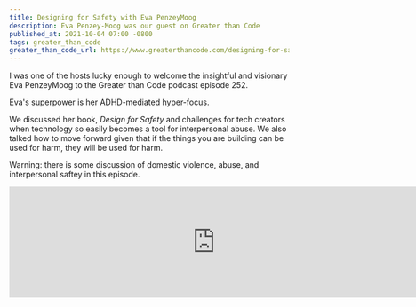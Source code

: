 ```yaml
---
title: Designing for Safety with Eva PenzeyMoog
description: Eva Penzey-Moog was our guest on Greater than Code
published_at: 2021-10-04 07:00 -0800
tags: greater_than_code
greater_than_code_url: https://www.greaterthancode.com/designing-for-safety
---
```


I was one of the hosts lucky enough to welcome the insightful and visionary
Eva PenzeyMoog to the Greater than Code podcast episode 252.

Eva's superpower is her ADHD-mediated hyper-focus.

We discussed her book, *Design for Safety* and challenges for tech creators when
technology so easily becomes a tool for interpersonal abuse. We also talked
how to move forward given that if the things you are building can be used for
harm, they will be used for harm.

Warning: there is some discussion of domestic violence, abuse, and interpersonal
saftey in this episode.

<iframe src="https://player.fireside.fm/v2/nERs6yQ-+Wz3yFAjF?theme=dark" width="740" height="200" frameborder="0" scrolling="no"></iframe>
